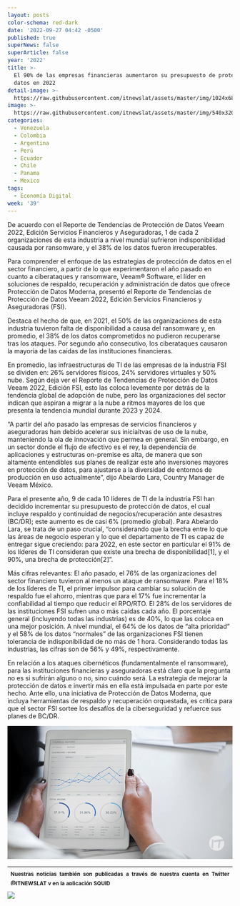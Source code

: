 ```yaml
---
layout: posts
color-schema: red-dark
date: '2022-09-27 04:42 -0500'
published: true
superNews: false
superArticle: false
year: '2022'
title: >-
  El 90% de las empresas financieras aumentaron su presupuesto de protección de
  datos en 2022
detail-image: >-
  https://raw.githubusercontent.com/itnewslat/assets/master/img/1024x680/Datos%20importantes-g.gif
image: >-
  https://raw.githubusercontent.com/itnewslat/assets/master/img/540x320/Datos%20importantes-p.gif
categories:
  - Venezuela
  - Colombia
  - Argentina
  - Perú
  - Ecuador
  - Chile
  - Panama
  - Mexico
tags:
  - Economía Digital
week: '39'
---
```

De acuerdo con el Reporte de Tendencias de Protección de Datos Veeam 2022, Edición Servicios Financieros y Aseguradoras, 1 de cada 2 organizaciones de esta industria a nivel mundial sufrieron indisponibilidad causada por ransomware, y el 38% de los datos fueron irrecuperables.

Para comprender el enfoque de las estrategias de protección de datos en el sector financiero, a partir de lo que experimentaron el año pasado en cuanto a ciberataques y ransomware, Veeam® Software, el líder en soluciones de respaldo, recuperación y administración de datos que ofrece Protección de Datos Moderna, presentó el Reporte de Tendencias de Protección de Datos Veeam 2022, Edición Servicios Financieros y Aseguradoras (FSI).
 
Destaca el hecho de que, en 2021, el 50% de las organizaciones de esta industria tuvieron falta de disponibilidad a causa del ransomware y, en promedio, el 38% de los datos comprometidos no pudieron recuperarse tras los ataques. Por segundo año consecutivo, los ciberataques causaron la mayoría de las caídas de las instituciones financieras.
 
En promedio, las infraestructuras de TI de las empresas de la industria FSI se dividen en: 26% servidores físicos, 24% servidores virtuales y 50% nube. Según deja ver el Reporte de Tendencias de Protección de Datos Veeam 2022, Edición FSI, esto las coloca levemente por detrás de la tendencia global de adopción de nube, pero las organizaciones del sector indican que aspiran a migrar a la nube a ritmos mayores de los que presenta la tendencia mundial durante 2023 y 2024.
 
“A partir del año pasado las empresas de servicios financieros y aseguradoras han debido acelerar sus iniciaitvas de uso de la nube, manteniendo la ola de innovación que permea en general. Sin embargo, en un sector donde el flujo de efectivo es el rey, la dependencia de aplicaciones y estructuras on-premise es alta, de manera que son altamente entendibles sus planes de realizar este año inversiones mayores en protección de datos, para ajustarse a la diversidad de entornos de producción en uso actualmente”, dijo Abelardo Lara, Country Manager de Veeam México.
 
Para el presente año, 9 de cada 10 líderes de TI de la industria FSI han decidido incrementar su presupuesto de protección de datos, el cual incluye respaldo y continuidad de negocios/recuperación ante desastres (BC/DR); este aumento es de casi 6% (promedio global). Para Abelardo Lara, se trata de un paso crucial, “considerando que la brecha entre lo que las áreas de negocio esperan y lo que el departamento de TI es capaz de entregar sigue creciendo: para 2022, en este sector en particular el 91% de los líderes de TI consideran que existe una brecha de disponibilidad[1], y el 90%, una brecha de protección[2]”.
 
Más cifras relevantes:
El año pasado, el 76% de las organizaciones del sector financiero tuvieron al menos un ataque de ransomware.
Para el 18% de los líderes de TI, el primer impulsor para cambiar su solución de respaldo fue el ahorro, mientras que para el 17% fue incrementar la confiabilidad al tiempo que reducir el RPO/RTO.
El 28% de los servidores de las instituciones FSI sufren una o más caídas cada año. El porcentaje general (incluyendo todas las industrias) es de 40%, lo que las coloca en una mejor posición.
A nivel mundial, el 64% de los datos de “alta prioridad” y el 58% de los datos “normales” de las organizaciones FSI tienen tolerancia de indisponibilidad de no más de 1 hora. Considerando todas las industrias, las cifras son de 56% y 49%, respectivamente.
                     
En relación a los ataques cibernéticos (fundamentalmente el ransomware), para las instituciones financieras y aseguradoras está claro que la pregunta no es si sufrirán alguno o no, sino cuándo será. La estrategia de mejorar la protección de datos e invertir más en ella está impulsada en parte por este hecho. Ante ello, una iniciativa de Protección de Datos Moderna, que incluya herramientas de respaldo y recuperación orquestada, es crítica para que el sector FSI sortee los desafíos de la ciberseguridad y refuerce sus planes de BC/DR.

![](https://raw.githubusercontent.com/itnewslat/assets/master/img/540x320/Datos%20importantes-p.gif)

<table style="height: 42px;" width="569">
<tbody>
<tr>
<td style="text-align: justify;"><sub><strong>Nuestras noticias también son publicadas a través de nuestra cuenta en Twitter <a href="https://twitter.com/itnewslat?lang=es">@ITNEWSLAT</a> y en la aplicación <a href="https://squidapp.co/en/">SQUID</a></strong></sub></td>
</tr>
</tbody>
</table>

<img src="https://tracker.metricool.com/c3po.jpg?hash=56f88a41e39ab42c063cc51676587a04"/>


